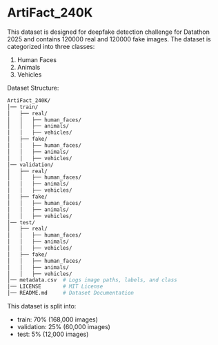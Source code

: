 # ArtiFact_240K
This dataset is designed for deepfake detection challenge for Datathon 2025 and contains 120000 real and 120000 fake images. The dataset is categorized into three classes:
1. Human Faces
2. Animals
3. Vehicles
   
Dataset Structure:
```bash
ArtiFact_240K/
│── train/
│   ├── real/
│   │   ├── human_faces/
│   │   ├── animals/
│   │   ├── vehicles/
│   ├── fake/
│   │   ├── human_faces/
│   │   ├── animals/
│   │   ├── vehicles/
│── validation/
│   ├── real/
│   │   ├── human_faces/
│   │   ├── animals/
│   │   ├── vehicles/
│   ├── fake/
│   │   ├── human_faces/
│   │   ├── animals/
│   │   ├── vehicles/
│── test/
│   ├── real/
│   │   ├── human_faces/
│   │   ├── animals/
│   │   ├── vehicles/
│   ├── fake/
│   │   ├── human_faces/
│   │   ├── animals/
│   │   ├── vehicles/
│── metadata.csv  # Logs image paths, labels, and class
│── LICENSE       # MIT License
│── README.md     # Dataset Documentation
```

This dataset is split into:
- train: 70% (168,000 images)
- validation: 25% (60,000 images)
- test: 5% (12,000 images)

